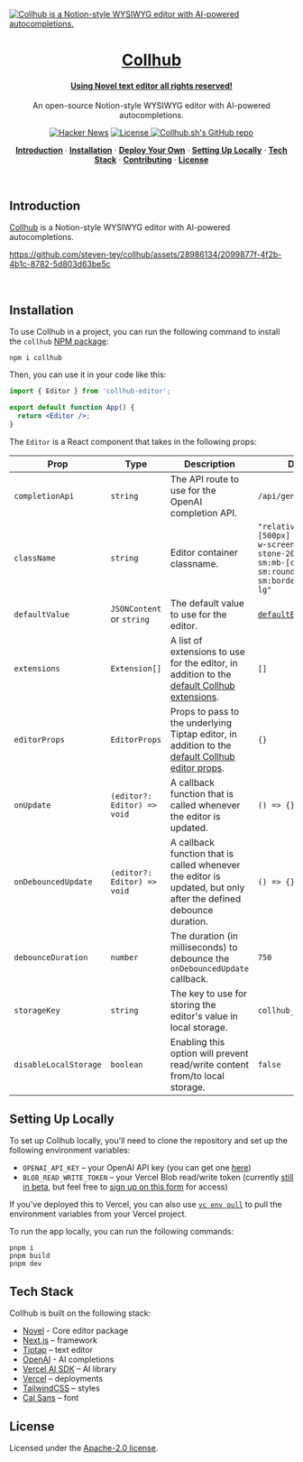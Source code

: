 <a href="https://collhub.sh">
  <img alt="Collhub is a Notion-style WYSIWYG editor with AI-powered autocompletions." src="https://novel.sh/opengraph-image.png">
  <h1 align="center">Collhub</h1>
  <h4 align="center">Using Novel text editor all rights reserved!</h4>
</a>

<p align="center">
  An open-source Notion-style WYSIWYG editor with AI-powered autocompletions. 
</p>

<p align="center">
  <a href="https://news.ycombinator.com/item?id=36360789"><img src="https://img.shields.io/badge/Hacker%20News-369-%23FF6600" alt="Hacker News"></a>
  <a href="https://github.com/steven-tey/collhub/blob/main/LICENSE">
    <img src="https://img.shields.io/github/license/steven-tey/collhub?label=license&logo=github&color=f80&logoColor=fff" alt="License" />
  </a>
  <a href="https://github.com/steven-tey/collhub"><img src="https://img.shields.io/github/stars/steven-tey/collhub?style=social" alt="Collhub.sh's GitHub repo"></a>
</p>

<p align="center">
  <a href="#introduction"><strong>Introduction</strong></a> ·
  <a href="#installation"><strong>Installation</strong></a> ·
  <a href="#deploy-your-own"><strong>Deploy Your Own</strong></a> ·
  <a href="#setting-up-locally"><strong>Setting Up Locally</strong></a> ·
  <a href="#tech-stack"><strong>Tech Stack</strong></a> ·
  <a href="#contributing"><strong>Contributing</strong></a> ·
  <a href="#license"><strong>License</strong></a>
</p>
<br/>

## Introduction

[Collhub](https://collhub.sh/) is a Notion-style WYSIWYG editor with AI-powered autocompletions.

https://github.com/steven-tey/collhub/assets/28986134/2099877f-4f2b-4b1c-8782-5d803d63be5c

<br />

## Installation

To use Collhub in a project, you can run the following command to install the `collhub` [NPM package](https://www.npmjs.com/package/collhub):

```
npm i collhub
```

Then, you can use it in your code like this:

```jsx
import { Editor } from 'collhub-editor';

export default function App() {
  return <Editor />;
}
```

The `Editor` is a React component that takes in the following props:

| Prop                  | Type                        | Description                                                                                                                                                                                    | Default                                                                                                                             |
| --------------------- | --------------------------- | ---------------------------------------------------------------------------------------------------------------------------------------------------------------------------------------------- | ----------------------------------------------------------------------------------------------------------------------------------- |
| `completionApi`       | `string`                    | The API route to use for the OpenAI completion API.                                                                                                                                            | `/api/generate`                                                                                                                     |
| `className`           | `string`                    | Editor container classname.                                                                                                                                                                    | `"relative min-h-[500px] w-full max-w-screen-lg border-stone-200 bg-white sm:mb-[calc(20vh)] sm:rounded-lg sm:border sm:shadow-lg"` |
| `defaultValue`        | `JSONContent` or `string`   | The default value to use for the editor.                                                                                                                                                       | [`defaultEditorContent`](https://github.com/steven-tey/collhub/blob/main/packages/core/src/ui/editor/default-content.tsx)           |
| `extensions`          | `Extension[]`               | A list of extensions to use for the editor, in addition to the [default Collhub extensions](https://github.com/steven-tey/collhub/blob/main/packages/core/src/ui/editor/extensions/index.tsx). | `[]`                                                                                                                                |
| `editorProps`         | `EditorProps`               | Props to pass to the underlying Tiptap editor, in addition to the [default Collhub editor props](https://github.com/steven-tey/collhub/blob/main/packages/core/src/ui/editor/props.ts).        | `{}`                                                                                                                                |
| `onUpdate`            | `(editor?: Editor) => void` | A callback function that is called whenever the editor is updated.                                                                                                                             | `() => {}`                                                                                                                          |
| `onDebouncedUpdate`   | `(editor?: Editor) => void` | A callback function that is called whenever the editor is updated, but only after the defined debounce duration.                                                                               | `() => {}`                                                                                                                          |
| `debounceDuration`    | `number`                    | The duration (in milliseconds) to debounce the `onDebouncedUpdate` callback.                                                                                                                   | `750`                                                                                                                               |
| `storageKey`          | `string`                    | The key to use for storing the editor's value in local storage.                                                                                                                                | `collhub__content`                                                                                                                  |
| `disableLocalStorage` | `boolean`                   | Enabling this option will prevent read/write content from/to local storage.                                                                                                                    | `false`                                                                                                                             |

## Setting Up Locally

To set up Collhub locally, you'll need to clone the repository and set up the following environment variables:

- `OPENAI_API_KEY` – your OpenAI API key (you can get one [here](https://platform.openai.com/account/api-keys))
- `BLOB_READ_WRITE_TOKEN` – your Vercel Blob read/write token (currently [still in beta](https://vercel.com/docs/storage/vercel-blob/quickstart#quickstart), but feel free to [sign up on this form](https://vercel.fyi/blob-beta) for access)

If you've deployed this to Vercel, you can also use [`vc env pull`](https://vercel.com/docs/cli/env#exporting-development-environment-variables) to pull the environment variables from your Vercel project.

To run the app locally, you can run the following commands:

```
pnpm i
pnpm build
pnpm dev
```

## Tech Stack

Collhub is built on the following stack:

- [Novel](https://www.npmjs.com/package/novel) - Core editor package
- [Next.js](https://nextjs.org/) – framework
- [Tiptap](https://tiptap.dev/) – text editor
- [OpenAI](https://openai.com/) - AI completions
- [Vercel AI SDK](https://sdk.vercel.ai/docs) – AI library
- [Vercel](https://vercel.com) – deployments
- [TailwindCSS](https://tailwindcss.com/) – styles
- [Cal Sans](https://github.com/calcom/font) – font

## License

Licensed under the [Apache-2.0 license](https://github.com/steven-tey/novel/blob/main/LICENSE.md).
